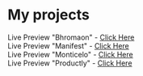 # My projects
Live Preview "Bhromaon" - [Click Here](https://ukrshadow.github.io/my-projects/beetroot-projects/Bhromaon)
<br />
Live Preview "Manifest" - [Click Here](https://ukrshadow.github.io/my-projects/beetroot-projects/Manifest)
<br />
Live Preview "Monticelo" - [Click Here](https://ukrshadow.github.io/my-projects/beetroot-projects/Monticelo)
<br />
Live Preview "Productly" - [Click Here](https://ukrshadow.github.io/my-projects/beetroot-projects/Productly)
<br />